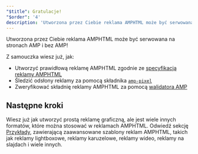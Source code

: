 ```yaml
---
"$title": Gratulacje!
"$order": '4'
description: 'Utworzona przez Ciebie reklama AMPHTML może być serwowana na stronach AMP i bez AMP! Dzięki temu samouczkowi wiesz już jak: Utworzyć prawidłową reklamę AMPHTML zgodnie z ...'
---
```


Utworzona przez Ciebie reklama AMPHTML może być serwowana na stronach AMP i bez AMP!

Z samouczka wiesz już, jak:

- Utworzyć prawidłową reklamę AMPHTML zgodnie ze [specyfikacją reklamy AMPHTML](../../../../documentation/guides-and-tutorials/learn/a4a_spec.md)
- Śledzić odsłony reklamy za pomocą składnika [`amp-pixel`](../../../../documentation/components/reference/amp-pixel.md)
- Zweryfikować składnię reklamy AMPHTML za pomocą [walidatora AMP](https://validator.ampproject.org/#htmlFormat=AMP4ADS)

## Następne kroki

Wiesz już jak utworzyć prostą reklamę graficzną, ale jest wiele innych formatów, które można stosować w reklamach AMPHTML. Odwiedź sekcję [Przykłady](../../../../documentation/examples/index.html), zawierającą zaawansowane szablony reklam AMPHTML, takich jak reklamy lightboxowe, reklamy karuzelowe, reklamy wideo, reklamy na slajdach i wiele innych.
